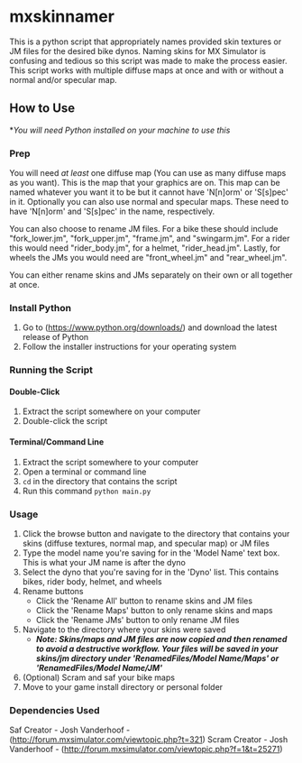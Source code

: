 # mxskinnamer
This is a python script that appropriately names provided skin textures or JM files for the desired bike dynos. Naming skins for MX Simulator is confusing and tedious so this script was made to make the process easier. This script works with multiple diffuse maps at once and with or without a normal and/or specular map.

## How to Use

**You will need Python installed on your machine to use this*
### Prep
You will need *at least* one diffuse map (You can use as many diffuse maps as you want). This is the map that your graphics are on. This map can be named whatever you want it to be but it cannot have 'N[n]orm' or 'S[s]pec' in it. Optionally you can also use normal and specular maps. These need to have 'N[n]orm' and 'S[s]pec' in the name, respectively.

You can also choose to rename JM files. For a bike these should include "fork_lower.jm", "fork_upper.jm", "frame.jm", and "swingarm.jm". For a rider this would need "rider_body.jm", for a helmet, "rider_head.jm". Lastly, for wheels the JMs you would need are "front_wheel.jm" and "rear_wheel.jm".

You can either rename skins and JMs separately on their own or all together at once.

### Install Python
1. Go to (https://www.python.org/downloads/) and download the latest release of Python
2. Follow the installer instructions for your operating system

### Running the Script

#### Double-Click
1. Extract the script somewhere on your computer
2. Double-click the script
#### Terminal/Command Line
1. Extract the script somewhere to your computer
2. Open a terminal or command line
3. `cd` in the directory that contains the script
4. Run this command `python main.py`

### Usage
1. Click the browse button and navigate to the directory that contains your skins (diffuse textures, normal map, and specular map) or JM files
2. Type the model name you're saving for in the 'Model Name' text box. This is what your JM name is after the dyno
3. Select the dyno that you're saving for in the 'Dyno' list. This contains bikes, rider body, helmet, and wheels
4. Rename buttons
   - Click the 'Rename All' button to rename skins and JM files
   - Click the 'Rename Maps' button to only rename skins and maps
   - Click the 'Rename JMs' button to only rename JM files
5. Navigate to the directory where your skins were saved
   - __*Note: Skins/maps and JM files are now copied and then renamed to avoid a destructive workflow. Your files will be saved in your skins/jm directory under 'RenamedFiles/Model Name/Maps' or 'RenamedFiles/Model Name/JM'*__
6. (Optional) Scram and saf your bike maps
7. Move to your game install directory or personal folder

### Dependencies Used
Saf Creator - Josh Vanderhoof - (http://forum.mxsimulator.com/viewtopic.php?t=321)
Scram Creator - Josh Vanderhoof - (http://forum.mxsimulator.com/viewtopic.php?f=1&t=25271)
